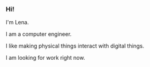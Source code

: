 ### Hi!

I'm Lena.

I am a computer engineer. 

I like making physical things interact with digital things.

I am looking for work right now.
